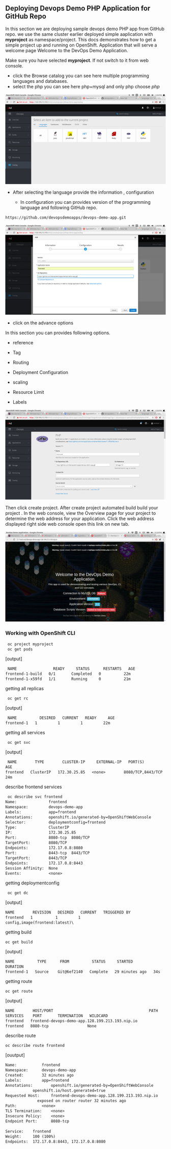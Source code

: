 ## Deploying Devops Demo PHP Application for GitHub Repo

In this section we are deploying sample devops demo PHP app from GitHub repo.
we use the same cluster earlier deployed simple aaplication with **myproject**  as  namespace/project.
This docs demonstrates how to get a simple project up and running on OpenShift. Application that will serve a welcome page Welcome to the DevOps Demo Application.

Make sure you have selected **myproject**. If not  switch  to it from web console.

* click the Browse catalog you can see here multiple programming languages and databases.
* select the php you can see here php+mysql and only php choose *php*

![project](images/php3.png)

* After selecting the language provide the information ,
configuration

   * In configuration you can provides version of the programming language and following GitHub repo.

```
https://github.com/devopsdemoapps/devops-demo-app.git
```
![project](images/php4.png)

* click on the advance options

In this section you can provides following options.
* reference

* Tag

* Routing

* Deployment Configuration

* scaling

* Resource Limit

* Labels

![project](images/php5.png)

 Then click create project. After create project automated build build your project .
 In the web console, view the Overview page for your project to determine the web address for your application. Click the web address displayed right side web console open this link on new tab.

 ![project](images/php10.png)


### Working with OpenShift CLI

```
 oc project myproject
 oc get pods
```

 [output]
```
 NAME                READY     STATUS      RESTARTS   AGE
frontend-1-build   0/1       Completed   0          22m
frontend-1-x59fd   1/1       Running     0          21m
```

 getting all replicas
```
 oc get rc
```
 [output]
```
 NAME          DESIRED   CURRENT   READY     AGE
frontend-1   1         1         1         22m
```

getting all services
```
 oc get svc
```

 [output]
```
 NAME        TYPE        CLUSTER-IP     EXTERNAL-IP   PORT(S)             AGE
frontend   ClusterIP   172.30.25.85   <none>        8080/TCP,8443/TCP   24m
```
 describe frontend services

```
 oc describe svc frontend
Name:              frontend
Namespace:         devops-demo-app
Labels:            app=frontend
Annotations:       openshift.io/generated-by=OpenShiftWebConsole
Selector:          deploymentconfig=frontend
Type:              ClusterIP
IP:                172.30.25.85
Port:              8080-tcp  8080/TCP
TargetPort:        8080/TCP
Endpoints:         172.17.0.8:8080
Port:              8443-tcp  8443/TCP
TargetPort:        8443/TCP
Endpoints:         172.17.0.8:8443
Session Affinity:  None
Events:            <none>
```

 getting deploymentconfig
```
 oc get dc
```
[output]
```
NAME        REVISION   DESIRED   CURRENT   TRIGGERED BY
frontend   1          1         1         config,image(frontend:latest)\

```

getting build
```
oc get build
```
[output]
```
NAME          TYPE      FROM          STATUS     STARTED          DURATION
frontend-1   Source    Git@6ef2140   Complete   29 minutes ago   34s

```
getting route
```
oc get route
```
[output]
```
NAME        HOST/PORT                                          PATH      SERVICES    PORT       TERMINATION   WILDCARD
frontend   frontend-devops-demo-app.128.199.213.193.nip.io             frontend   8080-tcp                 None
```
describe route
```
oc describe route frontend
```
[ouutput]
```
Name:			frontend
Namespace:		devops-demo-app
Created:		32 minutes ago
Labels:			app=frontend
Annotations:		openshift.io/generated-by=OpenShiftWebConsole
			openshift.io/host.generated=true
Requested Host:		frontend-devops-demo-app.128.199.213.193.nip.io
			  exposed on router router 32 minutes ago
Path:			<none>
TLS Termination:	<none>
Insecure Policy:	<none>
Endpoint Port:		8080-tcp

Service:	frontend
Weight:		100 (100%)
Endpoints:	172.17.0.8:8443, 172.17.0.8:8080

```
